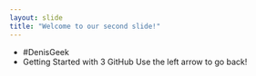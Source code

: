 ```yaml
---
layout: slide
title: "Welcome to our second slide!"
---
```

  - #DenisGeek
 - Getting Started with   3 GitHub
Use the left arrow to go back!